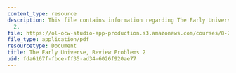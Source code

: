 ```yaml
---
content_type: resource
description: This file contains information regarding The Early Universe, Review Problems
  2.
file: https://ol-ocw-studio-app-production.s3.amazonaws.com/courses/8-286-the-early-universe-fall-2013/fda6167ffbceff35ad346026f920ae77_MIT8_286F13_q2review.pdf
file_type: application/pdf
resourcetype: Document
title: The Early Universe, Review Problems 2
uid: fda6167f-fbce-ff35-ad34-6026f920ae77
---
```

